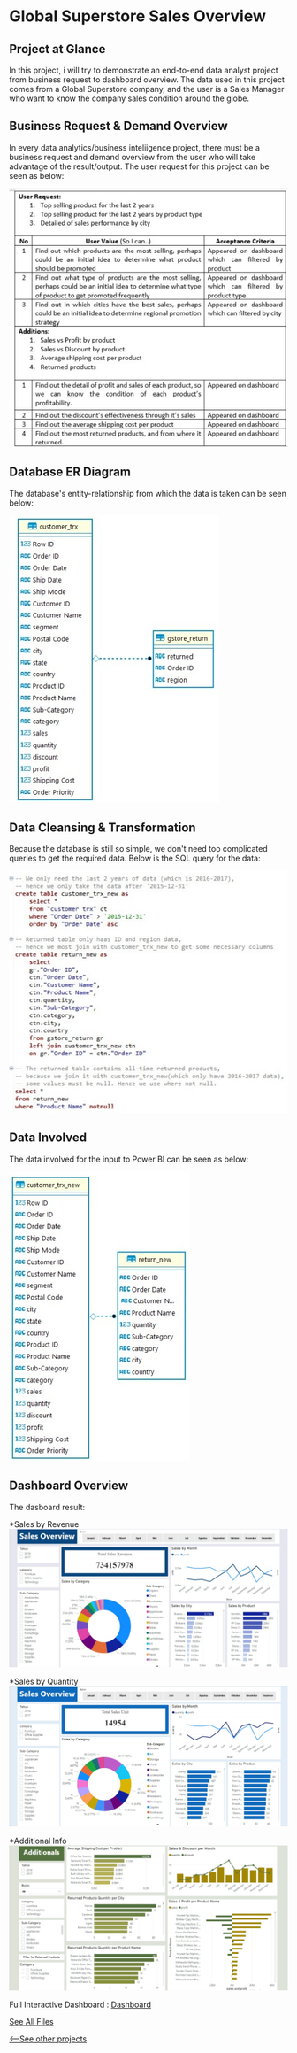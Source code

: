 # Global Superstore Sales Overview

## Project at Glance
In this project, i will try to demonstrate an end-to-end data analyst project from business request to dashboard overview. The data used in this project comes from a Global Superstore company, and the user is a Sales Manager who want to know the company sales condition around the globe.

## Business Request & Demand Overview
In every data analytics/business inteliigence project, there must be a business request and demand overview from the user who will take advantage of the result/output. The user request for this project can be seen as below:


![](/images/bizreq.jpeg)

## Database ER Diagram
The database's entity-relationship from which the data is taken can be seen below:

![](/images/gstore_edr.jpeg)

## Data Cleansing & Transformation
Because the database is still so simple, we don't need too complicated queries to get the required data. Below is the SQL query for the data:

![](/images/SQL1.jpeg)

## Data Involved
The data involved for the input to Power BI can be seen as below:

![](/images/datamodell.jpeg)

## Dashboard Overview
The dasboard result:

*Sales by Revenue
![](/images/sales_rev.jpeg)

*Sales by Quantity
![](/images/sales_qty.jpeg)

*Additional Info
![](/images/addition.jpeg)

Full Interactive Dashboard : [Dashboard](https://app.powerbi.com/reportEmbed?reportId=9e7ea17a-75ef-4cb1-ac9f-5f45f5336a60&autoAuth=true&ctid=fedd5298-8e66-45f1-b321-fd38ad0ff722&config=eyJjbHVzdGVyVXJsIjoiaHR0cHM6Ly93YWJpLXNvdXRoLWVhc3QtYXNpYS1yZWRpcmVjdC5hbmFseXNpcy53aW5kb3dzLm5ldC8ifQ%3D%3D)

[See All Files](https://github.com/mzfuadi97/Global-Superstore-Sales.git)

[<--See other projects](https://mzfuadi97.github.io/#[object%20Object])
